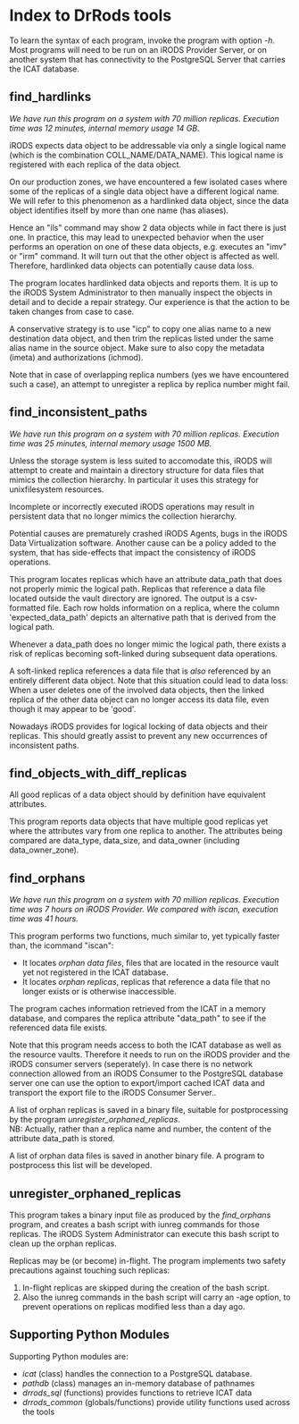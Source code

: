 # Index to DrRods tools
To learn the syntax of each program, invoke the program with option _-h_.   
Most programs will need to be run on an iRODS Provider Server, or on
another system that has connectivity to the PostgreSQL Server that carries
the ICAT database.

## find\_hardlinks
*We have run this program on a system with 70 million replicas.
Execution time was 12 minutes, internal memory usage 14 GB.*

iRODS expects data object to be addressable via only a single logical
name (which is the combination COLL\_NAME/DATA\_NAME).
This logical name is registered with each replica of the data object.

On our production zones, we have encountered a few isolated cases 
where some of the replicas
of a single data object have a different logical name. 
We will refer to this phenomenon as a hardlinked data object, 
since the data object
identifies itself by more than one name (has aliases).

Hence an "ils" command may show 2 data objects while in fact there is
just one. In practice, this may lead to unexpected behavior when the 
user performs
an operation on one of these data objects, e.g. executes an "imv" or "irm"
command. It will turn out that the other object is affected as well.
Therefore, hardlinked data objects can potentially cause data loss.

The program locates hardlinked data objects and reports them. It is up
to the iRODS System Administrator to then manually inspect the objects 
in detail and to decide a repair strategy.  Our experience is that
the action to be taken changes from case to case.

A conservative strategy is to use "icp" to copy one alias name to 
a new destination data object, and then trim the replicas listed 
under the same alias name in the source object.  Make sure to also copy
the metadata (imeta) and authorizations (ichmod). 

Note that in case of overlapping replica numbers (yes we have encountered 
such a case), 
an attempt to unregister a replica by replica number might fail. 


## find\_inconsistent\_paths
*We have run this program on a system with 70 million replicas.
Execution time was 25 minutes, internal memory usage 1500 MB.*

Unless the storage system is less suited to accomodate this, iRODS will
attempt to create and maintain a directory structure for data files that 
mimics the collection hierarchy. 
In particular it uses this strategy for unixfilesystem resources.

Incomplete or incorrectly executed iRODS operations may result in
persistent data that no longer mimics the collection hierarchy.

Potential causes are prematurely crashed iRODS Agents, bugs in the iRODS 
Data Virtualization software. Another cause can be a policy added
to the system, that has side-effects that impact the consistency
of iRODS operations.

This program locates replicas which have an attribute data\_path
that does not properly mimic the logical path. 
Replicas that reference a data file located outside the vault directory 
are ignored.
The output is a csv-formatted file. Each row holds information on 
a replica, where the column 'expected\_data\_path' depicts an alternative
path that is derived from the logical path.

Whenever a data\_path does no longer mimic the logical path, there exists
a risk of replicas becoming soft-linked during subsequent data operations. 

A soft-linked replica references a data file that is *also* referenced
by an entirely different data object. 
Note that this situation could lead to data loss: 
When a user deletes one of the 
involved data objects, then the linked replica of the other data object can no
longer access its data file, even though it may appear to be 'good'. 

Nowadays iRODS provides for logical locking of data objects and their
replicas. This should greatly assist to prevent any new occurrences of 
inconsistent paths. 

## find\_objects\_with\_diff\_replicas
All good replicas of a data object should by definition have equivalent attributes.

This program reports data objects that have multiple good replicas yet where the attributes 
vary from one replica to another.
The attributes being compared are data\_type, data\_size, and data\_owner 
(including data\_owner\_zone).  
 

## find\_orphans
*We have run this program on a system with 70 million replicas.
Execution time was 7 hours on iRODS Provider. We compared with iscan, 
execution time was 41 hours.*

This program performs two functions, much similar to,
yet typically faster than, the icommand "iscan":

- It locates _orphan data files_, files that are located in the resource vault
yet not registered in the ICAT database.
- It locates _orphan replicas_, replicas that reference a data file that
no longer exists or is otherwise inaccessible.

The program caches information retrieved from the ICAT in a memory database,
and compares the replica attribute "data\_path" to see if the referenced
data file exists. 

Note that this program needs access to both the ICAT database as well as 
the resource vaults. Therefore it needs to run on the iRODS provider and 
the iRODS consumer servers (seperately). In case there is no network 
connection allowed from an iRODS Consumer to the PostgreSQL database server
one can use the option to export/import cached ICAT data and transport 
the export file to the iRODS Consumer Server..

A list of orphan replicas is saved in a binary file, suitable for postprocessing
by the program *unregister_orphaned_replicas*.   
NB: Actually, rather than a replica name and number, the content of the 
attribute data\_path is stored.

A list of orphan data files is saved in another binary file. A program to
postprocess this list will be developed.

## unregister\_orphaned\_replicas
This program takes a binary input file as produced by the *find\_orphans*
program, and creates a bash script with iunreg commands for those replicas.
The iRODS System Administrator can execute this bash script to clean
up the orphan replicas.

Replicas may be (or become) in-flight. 
The program implements two safety precautions against touching such replicas:
1) In-flight replicas are skipped during the creation of the bash script.
2) Also the iunreg commands in the bash script will carry an -age option,
to prevent operations on replicas modified less than a day ago.


## Supporting Python Modules
Supporting Python modules are:
- *icat* (class) handles the connection to a PostgreSQL database.   
- *pathdb* (class) manages an in-memory database of pathnames   
- *drrods_sql* (functions) provides functions to retrieve ICAT data   
- *drrods_common* (globals/functions) provide utility functions used across the tools


